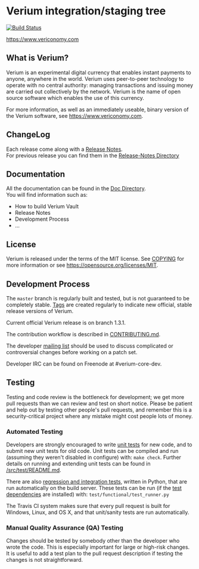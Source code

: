 Verium integration/staging tree
=====================================

[![Build Status](https://travis-ci.org/VeriumReserve/verium.svg?branch=master)](https://travis-ci.org/VeriumReserve/verium)

https://www.vericonomy.com

What is Verium?
----------------

Verium is an experimental digital currency that enables instant payments to
anyone, anywhere in the world. Verium uses peer-to-peer technology to operate
with no central authority: managing transactions and issuing money are carried
out collectively by the network. Verium is the name of open source
software which enables the use of this currency.

For more information, as well as an immediately useable, binary version of
the Verium software, see https://www.vericonomy.com.

ChangeLog
----------

Each release come along with a [Release Notes](doc/release-notes.md). \
For previous release you can find them in the [Release-Notes Directory](doc/release-notes)

Documentation
-------------

All the documentation can be found in the [Doc Directory](doc). \
You will find information such as:
 - How to build Verium Vault
 - Release Notes
 - Development Process
 - ...

License
-------

Verium is released under the terms of the MIT license. See [COPYING](COPYING) for more
information or see https://opensource.org/licenses/MIT.

Development Process
-------------------

The `master` branch is regularly built and tested, but is not guaranteed to be
completely stable. [Tags](https://github.com/veriumreserve/verium/tags) are created
regularly to indicate new official, stable release versions of Verium.

Current official Verium release is on branch 1.3.1.

The contribution workflow is described in [CONTRIBUTING.md](CONTRIBUTING.md).

The developer [mailing list](https://lists.linuxfoundation.org/mailman/listinfo/bitcoin-dev)
should be used to discuss complicated or controversial changes before working
on a patch set.

Developer IRC can be found on Freenode at #verium-core-dev.

Testing
-------

Testing and code review is the bottleneck for development; we get more pull
requests than we can review and test on short notice. Please be patient and help out by testing
other people's pull requests, and remember this is a security-critical project where any mistake might cost people
lots of money.

### Automated Testing

Developers are strongly encouraged to write [unit tests](src/test/README.md) for new code, and to
submit new unit tests for old code. Unit tests can be compiled and run
(assuming they weren't disabled in configure) with: `make check`. Further details on running
and extending unit tests can be found in [/src/test/README.md](/src/test/README.md).

There are also [regression and integration tests](/test), written
in Python, that are run automatically on the build server.
These tests can be run (if the [test dependencies](/test) are installed) with: `test/functional/test_runner.py`

The Travis CI system makes sure that every pull request is built for Windows, Linux, and OS X, and that unit/sanity tests are run automatically.

### Manual Quality Assurance (QA) Testing

Changes should be tested by somebody other than the developer who wrote the
code. This is especially important for large or high-risk changes. It is useful
to add a test plan to the pull request description if testing the changes is
not straightforward.

